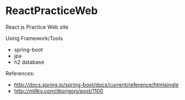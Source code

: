 # ReactPracticeWeb
React js Practice Web site

Using Framework/Tools
* spring-boot
* jpa
* h2 database

References:
* http://docs.spring.io/spring-boot/docs/current/reference/htmlsingle
* http://millky.com/@origoni/post/1100
